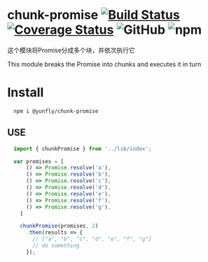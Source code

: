 # chunk-promise [![Build Status](https://travis-ci.org/Yunfly/chunk-promise.svg?branch=master)](https://travis-ci.org/Yunfly/chunk-promise) [![Coverage Status](https://coveralls.io/repos/github/Yunfly/chunk-promise/badge.svg?branch=master)](https://coveralls.io/github/Yunfly/chunk-promise?branch=master) ![GitHub](https://img.shields.io/github/license/yunfly/chunk-promise) ![npm](https://img.shields.io/npm/v/@yunfly/chunk-promise)
这个模块将Promise分成多个块，并依次执行它

This module breaks the Promise into chunks and executes it in turn

# Install
```shell
  npm i @yunfly/chunk-promise
```

## USE 
```javascript
  import { chunkPromise } from '../lib/index';

  var promises = [
      () => Promise.resolve('a'),
      () => Promise.resolve('b'),
      () => Promise.resolve('c'),
      () => Promise.resolve('d'),
      () => Promise.resolve('e'),
      () => Promise.resolve('f'),
      () => Promise.resolve('g'),
    ]

    chunkPromise(promises, 2)
      .then(results => {
        // ["a", "b", "c", "d", "e", "f", "g"]
        // do something
      });
```
